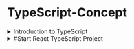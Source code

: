 
# TypeScript-Concept

<details>
<summary>Introduction to TypeScript</summary>

#### 1. What is TypeScript?

TypeScript is a programming language developed by microsoft and superset of JavaScript. When combined, they provide a powerful development environment for building robust and maintainable web applications.

#### 2. Advantages of TypeScript over JavaScript or Why TypeScript?

 * Adds static typing to JavaScript
 * It helps us to see bugs when writing codes; easy to find and fix bugs
 * Gives us auto suggestion
 * Provides us better documentation

#### 3. Setting up the Development Environment
</details>



 <details>
<summary>
#Start React TypeScript Project
</summary>

### Installation

Install my-project with npm

```bash
  npm create vite@latest School-Management -- --template react typescript
  cd School-Management
  npm run dev
```

    
### Usage/Examples

```javascript
import React from 'react';

// Define the props interface for the component
interface GreetingProps {
  name: string;
}

// Define a functional component using an arrow function
const Greeting: React.FC<GreetingProps> = ({ name }) => {
  return (
    <div>
      <h1>Hello, {name}!</h1>
      <p>This is a React functional component written in TypeScript.</p>
    </div>
  );
};

export default Greeting;
```
</details>







